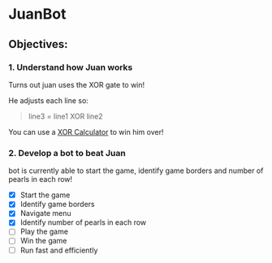 # JuanBot
## Objectives:
### 1. Understand how Juan works
Turns out juan uses the XOR gate to win!

He adjusts each line so:
> line3 = line1 XOR line2

You can use a [XOR Calculator](http://xor.pw/) to win him over!
### 2. Develop a bot to beat Juan
bot is currently able to start the game, identify game borders and number of pearls in each row!
- [x] Start the game
- [x] Identify game borders
- [x] Navigate menu
- [x] Identify number of pearls in each row
- [ ] Play the game
- [ ] Win the game
- [ ] Run fast and efficiently
